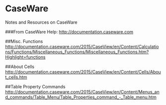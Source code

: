 # CaseWare
Notes and Resources on CaseWare

###From CaseWare Help:
 http://documentation.caseware.com

##Misc. Functions
http://documentation.caseware.com/2015/CaseView/en/Content/Calculations/Functions/Miscellaneous_Functions/Miscellaneous_Functions.htm?Highlight=functions

##About Cells
http://documentation.caseware.com/2015/CaseView/en/Content/Cells/About_cells.htm

##Table Property Commands
http://documentation.caseware.com/2015/CaseView/en/Content/Menus_and_commands/Table_Menu/Table_Properties_command_-_Table_menu.htm
